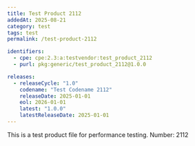```yaml
---
title: Test Product 2112
addedAt: 2025-08-21
category: test
tags: test
permalink: /test-product-2112

identifiers:
  - cpe: cpe:2.3:a:testvendor:test_product_2112
  - purl: pkg:generic/test_product_2112@1.0.0

releases:
  - releaseCycle: "1.0"
    codename: "Test Codename 2112"
    releaseDate: 2025-01-01
    eol: 2026-01-01
    latest: "1.0.0"
    latestReleaseDate: 2025-01-01
---
```


This is a test product file for performance testing. Number: 2112
